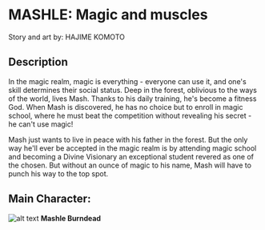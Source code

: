 # MASHLE: Magic and muscles
Story and art by: HAJIME KOMOTO
## Description
In the magic realm, magic is everything - everyone can use it, and one's skill determines their social status. Deep in the forest, oblivious to the ways of the world, lives Mash. Thanks to his daily training, he's become a fitness God. When Mash is discovered, he has no choice but to enroll in magic school, where he must beat the competition without revealing his secret - he can't use magic!

Mash just wants to live in peace with his father in the forest. But the only way he'll ever be accepted in the magic realm is by attending magic school and becoming a Divine Visionary an exceptional student revered as one of the chosen. But without an ounce of magic to his name, Mash will have to punch his way to the top spot.

## Main Character:
![alt text](mashle_vol1.jpg)
**Mashle Burndead**
 
